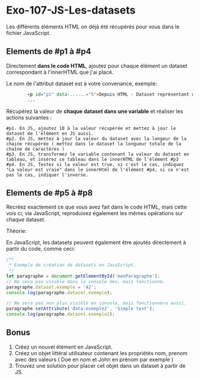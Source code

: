 # Exo-107-JS-Les-datasets

Les différents éléments HTML on déjà été récupérés pour vous dans le fichier JavaScript.

## Elements de #p1 à #p4  
Directement **dans le code HTML**, ajoutez pour chaque élément un dataset correspondant à l'innerHTML que j'ai placé.

Le nom de l'attribut dataset est à votre convenance, exemple:
````html
        <p id="p1" data-......="5">Depuis HTML - Dataset représentant un nombre</p>
        ...
````
Récupérez la valeur de **chaque dataset dans une variable** et réaliser les actions suivantes :

    #p1. En JS, ajoutez 10 à la valeur récupérée et mettez à jour le dataset de l'élément en JS aussi.
    #p2. En JS, mettez à jour la valeur du dataset avec la longeur de la chaine récupérée ( mettez dans le dataset la longueur totale de la chaîne de caractères )
    #p3. En JS, transformez le variable contenant la valeur du dataset en tableau, et insérez ce tableau dans le innerHTML de l'élément #p3
    #p4. En JS, Testez si la valeur est true, si c'est le cas, indiquez "La valeur est vraie" dans le innerHtml de l'élément #p4, si ce n'est pas le cas, indiquer l'inverse.

## Elements de #p5 à #p8

Recréez exactement ce que vous avez fait dans le code HTML, mais cette vois ci, via JavaScript, reproduisez également les mêmes opérations sur chaque dataset.

Théorie:

En JavaScript, les datasets peuvent également être ajoutés directement à partir du code, comme ceci: 
````javascript
/**
 * Exemple de création de datasets en JavaScript.
 */
let paragraphe = document.getElementById('monParagraphe');
// Ne sera pas visible dans la console dev, mais fonctionne.
paragraphe.dataset.exemple = '42';
console.log(paragraphe.dataset.exemple);

// Ne sera pas non plus visible en console, mais fonctionnera aussi.
paragraphe.setAttribute('data-exemple2', 'Simple test');
console.log(paragraphe.dataset.exemple2);
````


## Bonus

1. Créez un nouvel élément en JavaScript.
2. Créez un objet littéral utilisateur contenant les propriétés nom, prenom avec des valeurs ( Doe en nom et John en prénom par exemple )
3. Trouvez une solution pour placer cet objet dans un dataset à partir de JS.